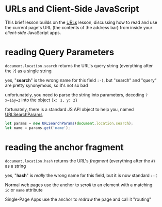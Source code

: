 # URLs and Client-Side JavaScript

This brief lesson builds on the [URLs](/lessons/www-track/urls) lesson, discussing how to read and use the current page's URL (the contents of the address bar) from inside your *client-side* JavaScript apps.

# reading Query Parameters

`document.location.search` returns the URL's query string (everything after the `?`) as a single string

yes, "**search**" is the wrong name for this field `:-(`, but "search" and "query" are pretty synonymous, so it's not so bad

unfortunately, you need to parse the string into parameters, decoding `?x=1&y=2` into the object `{x: 1, y: 2}`

fortunately, there is a standard JS API object to help you, named [URLSearchParams](https://developer.mozilla.org/en-US/docs/Web/API/URLSearchParams)

```js
let params = new URLSearchParams(document.location.search);
let name = params.get('name');
```

# reading the anchor fragment

`document.location.hash` returns the URL's *fragment* (everything after the `#`) as a string

yes, "**hash**" is *really* the wrong name for this field, but it is now standard `:-(`

Normal web pages use the anchor to *scroll* to an element with a matching `id` or `name` attribute

Single-Page Apps use the anchor to *redraw* the page and call it "routing"

